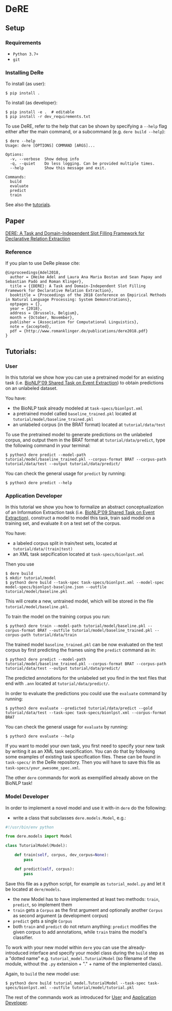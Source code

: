 # DeRE


## Setup

### Requirements

- `Python 3.7+`
- `git`

### Installing DeRe

To install (as user):

    $ pip install .

To install (as developer):

    $ pip install -e .  # editable
    $ pip install -r dev_requirements.txt

To use DeRE, refer to the help that can be shown by specifying a `--help` flag either after the main command, or a subcommand (e.g. `dere build --help`):

    $ dere --help
    Usage: dere [OPTIONS] COMMAND [ARGS]...

    Options:
      -v, --verbose  Show debug info
      -q, --quiet    Do less logging. Can be provided multiple times.
      --help         Show this message and exit.

    Commands:
      build
      evaluate
      predict
      train

See also the [tutorials](#tutorials).


## Paper
[DERE: A Task and Domain-Independent Slot Filling Framework for Declarative Relation Extraction](http://aclweb.org/...)


### Reference
If you plan to use DeRe please cite:


    @inproceedings{Adel2018,
      author = {Heike Adel and Laura Ana Maria Bostan and Sean Papay and Sebastian Padó and Roman Klinger},
      title = {{DERE}: A Task and Domain-Independent Slot Filling Framework for Declarative Relation Extraction},
      booktitle = {Proceedings of the 2018 Conference on Empirical Methods in Natural Language Processing: System Demonstrations},
      optpages = {},
      year = {2018},
      address = {Brussels, Belgium},
      month = {October, November},
      publisher = {Association for Computational Linguistics},
      note = {accepted},
      pdf = {http://www.romanklinger.de/publications/dere2018.pdf}
    }

## Tutorials:

### User

In this tutorial we show how you can use a pretrained model for an existing task (i.e. [BioNLP'09 Shared Task on Event Extraction](http://www.nactem.ac.uk/tsujii/GENIA/SharedTask/index.shtml)) to obtain predictions on an unlabeled dataset.

You have:

* the BioNLP task already modeled at `task-specs/bionlpst.xml`
* a pretrained model called `baseline_trained.pkl` located at `tutorial/model/baseline_trained.pkl`
* an unlabeled corpus (in the BRAT format) located at `tutorial/data/test`

To use the pretrained model to generate predictions on the unlabeled corpus, and output them in the BRAT format at `tutorial/data/predict`, type the following command in your terminal:

    $ python3 dere predict --model-path tutorial/model/baseline_trained.pkl --corpus-format BRAT --corpus-path tutorial/data/test --output tutorial/data/predict/

You can check the general usage for `predict` by running:

    $ python3 dere predict --help


### Application Developer

In this tutorial we show you how to formalize an abstract conceptualization of an Information Extraction task  (i.e. [BioNLP'09 Shared Task on Event Extraction](http://www.nactem.ac.uk/tsujii/GENIA/SharedTask/index.shtml)), construct a model to model this task, train said model on a training set, and evaluate it on a test set of the corpus.

You  have:

* a labeled corpus split in train/test sets, located at `tutorial/data/(train|test)`
* an XML task sepcification located at `task-specs/bionlpst.xml`


Then you use

    $ dere build
    $ mkdir tutorial/model
    $ python3 dere build --task-spec task-specs/bionlpst.xml --model-spec model-specs/bionlpst-baseline.json --outfile tutorial/model/baseline.pkl

This will create a new, untrained model, which will be stored in the file `tutorial/model/baseline.pkl`.

To train the model on the training corpus you run:

    $ python3 dere train --model-path tutorial/model/baseline.pkl --corpus-format BRAT --outfile tutorial/model/baseline_trained.pkl --corpus-path tutorial/data/train

The trained model `baseline_trained.pkl` can be now evaluated on the test corpus by first predicting
the frames using the `predict` command as in:

    $ python3 dere predict --model-path tutorial/model/baseline_trained.pkl --corpus-format BRAT --corpus-path tutorial/data/test --output tutorial/data/predict/

The predicted annotations for the unlabeled set you find in the text files that end with `.ann` located at `tutorial/data/predict/`.

In order to evaluate the predictions you could use the `evaluate` command by running:

    $ python3 dere evaluate --predicted tutorial/data/predict --gold tutorial/data/test --task-spec task-specs/bionlpst.xml --corpus-format BRAT


You can check the general usage for `evaluate` by running:

    $ python3 dere evaluate --help

If you want to model your own task, you first need to specify your new task by writing it as an XML task sepcification. You can do that by following some examples of existing task specification files. These can be found in `task-specs/` in the DeRe repository. Then you will have to save this file as `task-specs/your_awesome_spec.xml`.

The other `dere` commands for work as exemplified already above on the BioNLP task!


### Model Developer

In order to implement a novel model and use it with-in `dere` do the following:

- write a class that subclasses `dere.models.Model`, e.g.:

```python
#!/usr/bin/env python

from dere.models import Model

class TutorialModel(Model):

    def train(self, corpus, dev_corpus=None):
        pass

    def predict(self, corpus):
        pass
```

Save this file as a python script, for example as `tutorial_model.py` and
let it be located at `dere/models`.

- the new Model has to have implemented at least two methods: `train`, `predict`, so implement them
- `train` gets a `Corpus` as the first argument and optionally another `Corpus`
  as second argument (a development corpus)
- `predict` gets a single `Corpus`
- both `train` and `predict` do not return anything: `predict` modifies the
  given corpus to add annotations, while `train` trains the model's classifier.

To work with your new model within `dere` you can use the already-introduced interface and specify your model class during the `build` step as a "dotted name" e.g. `tutorial_model.TutorialModel` (so filename of the module, without the `.py` extension + "." + name of the implemented class).

Again, to `build` the new model use:

    $ python3 dere build tutorial_model.TutorialModel --task-spec task-specs/bionlpst.xml --outfile tutorial/model/tutorial.pkl

The rest of the commands work as introduced for [User](#user) and [Application Developer](#application-developer).
